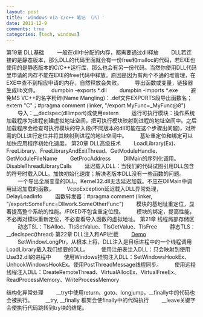```yaml
---
layout: post
title: 'windows via c/c++ 笔记 （八）'
date: 2011-12-9
comments: true
categories: [tech, windows]
---
```

第19章 DLL基础
<span style="padding-left: 30px;">一般在dll中分配的内存，都需要通过dll释放</span>
<span style="padding-left: 30px;">DLL若连接的是静态版本，那么DLL的代码里面就会有一份free和malloc的代码，若EXE也使用的是静态版本的C/C++运行库，那么也会有另一份代码。当然你使用DLL代码里申请的内存不能在EXE的free代码中释放。原因是因为有两个不通的堆管理，在EXE中查不到相应申请的内存，自然释放会失败。</span>
<span style="padding-left: 30px;">导出函数或变量，链接器生成lib文件。</span>
<span style="padding-left: 30px;">dumpbin -exports *.dll</span>
<span style="padding-left: 30px;">dumpbin -imports *.exe</span>
<span style="padding-left: 30px;">避免MS VC++的名字粉碎(Name Mangling)：.def文件EXPORTS段导出函数名；extern "C"；#pragma comment (linker, "/export:MyFunc=_MyFunc@8")</span>
<span style="padding-left: 30px;">导入：__declspec(dllimport)或使用extern</span>
<span style="padding-left: 30px;">运行可执行模块：操作系统加载程序为进程创建虚拟地址空间，把可执行模块映射到进程的地址空间中。之后加载程序会检查可执行模块的导入段(不同版本的dll可能在这个步骤出问题)，对所需的DLL进行定位并将其映射到进程的地址空间中。</span>
<span style="padding-left: 30px;">基址重定位和绑定可以加快应用程序初始化速度。</span>
第20章 DLL高级技术
<span style="padding-left: 30px;">LoadLibrary(Ex)、FreeLibrary、FreeLibraryAndExitThread、GetModuleHandle、GetModuleFileName</span>
<span style="padding-left: 30px;">GetProcAddress</span>
<span style="padding-left: 30px;">DllMain的序列化调用。DisableThreadLibraryCalls</span>
<span style="padding-left: 30px;">延迟载入DLL：当我们的代码试图引用DLL包含的符号时载入DLL。加快初始化速度；解决老版本DLL没有一些函数的问题。</span>
<span style="padding-left: 30px;">一个导出全局变量的DLL、Kernel32.dll无法延迟加载。不应在DllMain中调用延迟加载的函数。</span>
<span style="padding-left: 30px;">VcppException延迟载入DLL异常处理，DelayLoadInfo</span>
<span style="padding-left: 30px;">函数转发器：#pragma comment (linker, "/export:SomeFunc=Dllwork.SomeOtherFunc")</span>
<span style="padding-left: 30px;">模块的基地址重定位，显著提高整个系统的性能。/FIXED不包含重定位段。</span>
<span style="padding-left: 30px;">模块的绑定，提高性能，不必再对模块重新定位，不必查看导入函数的虚拟地址。</span>
第21章 线程局部存储区
<span style="padding-left: 30px;">动态TSL：TlsAlloc、TlsSetValue、TlsGetValue、TlsFree</span>
<span style="padding-left: 30px;">静态TLS：__declspec(thread)</span>
第22章 DLL注入和API拦截
<span style="padding-left: 30px;"><a href="http://www.codeproject.com/KB/system/inject2it.aspx" target="_blank">Demo</a></span>
<span style="padding-left: 30px;">SetWindowLongPtr。从根本上将，DLL注入是目标进程中的一个线程调用LoadLibrary载入我们想要的DLL。</span>
<span style="padding-left: 30px;">使用注册表注入DLL：只会映射到使用Use32.dll的进程中</span>
<span style="padding-left: 30px;">使用Windows挂钩注入DLL：SetWindowsHookEx、UnhookWindowsHookEx。使用PostThreadMessage线程同步。</span>
<span style="padding-left: 30px;">使用远程线程注入DLL：CreateRemoteThread、VirtualAllocEx、VirtualFreeEx、ReadProcessMemory、WriteProcessMemory</span>

结构化异常处理
<span style="padding-left: 30px;">__try中使用return、goto、longjump，__finally中的代码也会被执行。</span>
<span style="padding-left: 30px;">__try, __finally 框架会使finally中的代码执行</span>
<span style="padding-left: 30px;">__leave关键字会使执行代码跳转到try块的结尾。</span>
